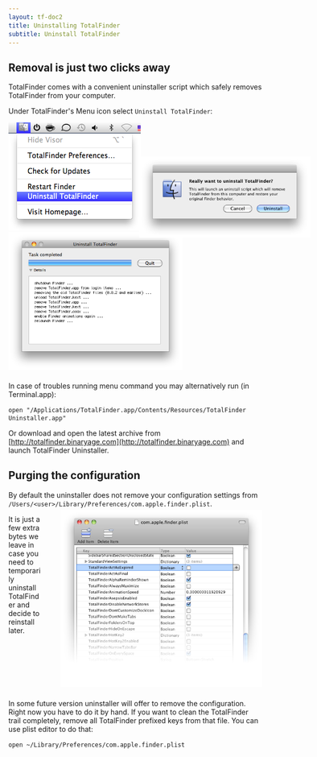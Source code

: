 ```yaml
---
layout: tf-doc2
title: Uninstalling TotalFinder
subtitle: Uninstall TotalFinder
---
```


## Removal is just two clicks away

TotalFinder comes with a convenient uninstaller script which safely removes TotalFinder from your computer.

Under TotalFinder's Menu icon select `Uninstall TotalFinder`:

<div style="position:relative; margin-bottom: 20px;">
    <img src="/images/uninstall-menu.png" class="doc-inline-image" style="left: 0px; top: -60px">
    <img src="/images/really-uninstall.png" class="doc-inline-image" style="width: 340px; left: 260px; top: 68px; position: absolute">
    <img src="/images/uninstaller.png" class="doc-inline-image" style="width: 346px; left: 320px; top: -46px">
</div>

In case of troubles running menu command you may alternatively run (in Terminal.app): 
    
    open "/Applications/TotalFinder.app/Contents/Resources/TotalFinder Uninstaller.app"
    
Or download and open the latest archive from [http://totalfinder.binaryage.com](http://totalfinder.binaryage.com) and launch TotalFinder Uninstaller.

## Purging the configuration

By default the uninstaller does not remove your configuration settings from `/Users/<user>/Library/Preferences/com.apple.finder.plist`. 

<img src="/images/property-list-editor.png" style="width:400px; float: right; position: relative; top: -10px; margin-left: 40px">
    
It is just a few extra bytes we leave in case you need to temporarily uninstall TotalFinder and decide to reinstall later. 

<br clear="both"/>

In some future version uninstaller will offer to remove the configuration. Right now you have to do it by hand. If you want to clean the TotalFinder trail completely, remove all TotalFinder prefixed keys from that file. You can use plist editor to do that:

    open ~/Library/Preferences/com.apple.finder.plist